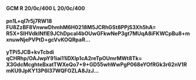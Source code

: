 #### GCM R 20/0c/400 L 20/0c/400
**pn1L+qI7r5j7RW18**<br/>**FU8ZzBF8VnwwDhmhM6H0218M5JCRhGSt8PPjS3Xh5hA=**<br/>**R5X+SlHVdklNflE9JChDpcaI4bOUwGFkwNeP3gt7MUqA8iFKWCpBu8+mxnuwNjePVPtD+gcVvKOQRpaR...**<br/><br/>
**yTPi5JCB+kvTcbdi**<br/>**qCHRhp/OAJwpY91iai11iDXIp1cA2reTpOUmrMWt8Tk=**<br/>**X3GdcMcghteBxatTWXeQo7+9+GD55whWwPgP068eYOfRGk3r62nV1RmKU9JpKY13P6l37WQFOZLA8JzJ...**